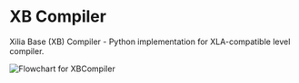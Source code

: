 # XB Compiler

Xilia Base (XB) Compiler - Python implementation for XLA-compatible level
compiler.

![Flowchart for XBCompiler](https://jpcdn.it/img/4129be07b56ec7b7fb121809cb091d79.png)
